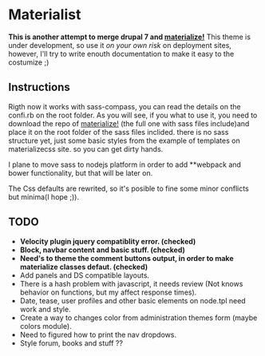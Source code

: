 # Materialist

**This is another attempt to merge drupal 7 and [materialize!](https://www.materializecss.com)**
This theme is under development, so use it *on your own risk* on deployment sites, however, I'll try to write enouth documentation to make it easy to the costumize ;)

## Instructions
Rigth now it works with sass-compass, you can read the details on the confi.rb on the root folder.
As you will see, if you what to use it, you need to download the repo of [materialize!](https://www.materializecss.com) (the full one with sass files include)and place it on the root folder
of the sass files inclided. there is no sass structure yet, just some basic styles from the example of templates on materializecss site. so you can 
get dirty hands.

I plane to move sass to nodejs platform in order to add **webpack and bower functionality, but that will be later on.

The Css defaults are rewrited, so it's posible to fine some minor conflicts but minima(I hope ;)).



## **TODO**
- **Velocity plugin jquery compatiblity error. (checked)**
- **Block, navbar content and basic stuff. (checked)**
- **Need's to theme the comment buttons output, in order to make materialize classes defaut. (checked)**
- Add panels and DS compatible layouts.
- There is a hash problem with javascript, it needs review (Not knows behavior on functions, but my affect response times).
- Date, tease, user profiles and other basic elements on node.tpl need work and style.
- Create a way to changes color from administration themes form (maybe colors module).
- Need to figured how to print the nav dropdows. 
- Style forum, books and stuff ?? 




